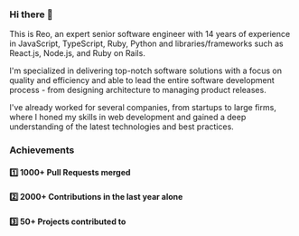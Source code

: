 ### Hi there 👋

This is Reo, an expert senior software engineer with 14 years of experience in JavaScript, TypeScript, Ruby, Python and libraries/frameworks such as React.js, Node.js, and Ruby on Rails.

I'm specialized in delivering top-notch software solutions with a focus on quality and efficiency and able to lead the entire software development process - from designing architecture to managing product releases. 

I've already worked for several companies, from startups to large firms, where I honed my skills in web development and gained a deep understanding of the latest technologies and best practices.

### Achievements

#### :one:  1000+ Pull Requests merged
#### :two:  2000+ Contributions in the last year alone
#### :three:  50+ Projects contributed to
